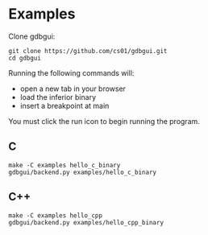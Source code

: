 # Examples

Clone gdbgui:

	git clone https://github.com/cs01/gdbgui.git
	cd gdbgui

Running the following commands will:

* open a new tab in your browser
* load the inferior binary
* insert a breakpoint at main

You must click the run icon to begin running the program.

## C

	make -C examples hello_c_binary
	gdbgui/backend.py examples/hello_c_binary


## C++

	make -C examples hello_cpp
	gdbgui/backend.py examples/hello_cpp_binary
